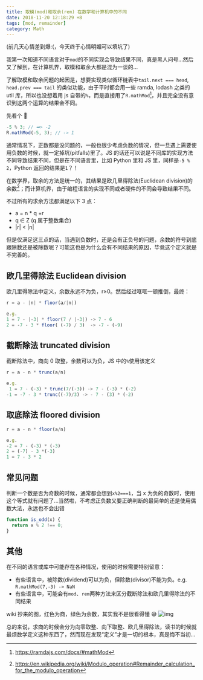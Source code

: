 ```yaml
---
title: 取模(mod)和取余(rem) 在数学和计算机中的不同
date: 2018-11-20 12:18:29 +8
tags: [mod, remainder]
category: Math
---
```


(前几天心情差到爆:(，今天终于心情明媚可以填坑了)

我第一次知道不同语言对于`mod`的不同实现会导致结果不同，真是黑人问号…然后又了解到，在计算机界，取模和取余大都是混为一谈的…

了解取模和取余问题的起因是，想要实现类似循环链表中`tail.next === head`, `head.prev === tail` 的类似功能，由于平时都会用一些 ramda, lodash 之类的 util 库，所以也没想着用 js 自带的`%`，而是直接用了`R.mathMod`[^1]，并且完全没有意识到这两个运算的结果会不同。

先看个 🌰

```js
-5 % 3; // ➡> -2
R.mathMod(-5, 3); // -> 1
```

通常情况下，正数都是没问题的，一般也很少考虑负数的情况，但一旦遇上需要使用负数的时候，就一定掉坑(pitfalls)里了。JS 的话还可以说是不同库的实现方法不同导致结果不同，但是在不同语言里，比如 Python 里和 JS 里，同样是`-5 % 2`，Python 返回的结果是`1`？！

在数学界，取余的方法是统一的，其结果是欧几里得除法(Euclidean division)的余数[^2]；而计算机界，由于编程语言的实现不同或者硬件的不同会导致结果不同。

不过所有的求余方法都满足以下 3 点：

- a = n \* q +r
- q ∈ Z (q 属于整数集合)
- |r| < |n|

但是仅满足这三点的话，当遇到负数时，还是会有正负号的问题，余数的符号到底跟除数还是被除数呢？可能这也是为什么会有不同结果的原因，毕竟这个定义就是不完善的。

## 欧几里得除法 Euclidean division

欧几里得除法中定义，余数永远不为负，r≥0。然后经过哐哐一顿推倒，最终：

```js
r = a - |n| * floor(a/|n|)

e.g.
1 = 7 - |-3| * floor(7 / |-3|) -> 7 - 6
2 = -7 - 3 * floor( (-7) / 3)  -> -7 - (-9)
```

## 截断除法 truncated division

截断除法中，商向 0 取整，余数可以为负，JS 中的`%`使用该定义

```js
r = a - n * trunc(a/n)

e.g.
 1 = 7 - (-3) * trunc(7/(-3)) -> 7 - (-3) * (-2)
-1 = -7 - 3 * trunc((-7)/3) -> - 7 - (3) * (-2)
```

## 取底除法 floored division

```js
r = a - n * floor(a/n)

e.g.
-2 = 7 - (-3) * (-3)
2 = (-7) - 3 *(-3)
1 = 7 - 3 * 2
```

## 常见问题

判断一个数是否为奇数的时候，通常都会想到`x%2===1`，当 x 为负的奇数时，使用这个等式就有问题了…当然啦，不考虑正负数又要正确判断的最简单的还是使用偶数大法，永远也不会出错

```js
function is_odd(x) {
  return x % 2 !== 0;
}
```

## 其他

在不同的语言或库中可能存在各种情况，使用的时候需要特别留意：

- 有些语言中，被除数(dividend)可以为负，但除数(divisor)不能为负。e.g. `R.mathMod(7,-3) -> NaN`
- 有些语言中，可能会有`mod`、`rem`两种方法来区分截断除法和欧几里得除法的不同结果

wiki 抄来的图，红色为商，绿色为余数，其实我不是很看得懂 😅
![img](https://upload.wikimedia.org/wikipedia/commons/thumb/2/22/Divmod.svg/250px-Divmod.svg.png)

总的来说，求商的时候会分为向零取整、向下取整、欧几里得除法，读书的时候就最烦数学定义这种东西了，然而现在发现“定义”才是一切的根本，真是悔不当初…

[^1]: https://ramdajs.com/docs/#mathMod
[^2]: https://en.wikipedia.org/wiki/Modulo_operation#Remainder_calculation_for_the_modulo_operation
[^3]: http://blog.thpiano.com/?p=1023
